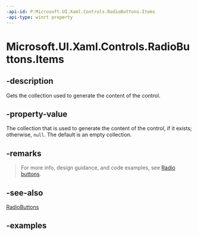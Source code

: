 ```yaml
---
-api-id: P:Microsoft.UI.Xaml.Controls.RadioButtons.Items
-api-type: winrt property
---
```


# Microsoft.UI.Xaml.Controls.RadioButtons.Items

<!--
public System.Collections.Generic.IList<object> Items { get; }
-->

## -description

Gets the collection used to generate the content of the control.

## -property-value

The collection that is used to generate the content of the control, if it exists; otherwise, `null`. The default is an empty collection.

## -remarks

> For more info, design guidance, and code examples, see [Radio buttons](/windows/uwp/design/controls-and-patterns/radio-button).

## -see-also

[RadioButtons](radiobuttons.md)

## -examples

